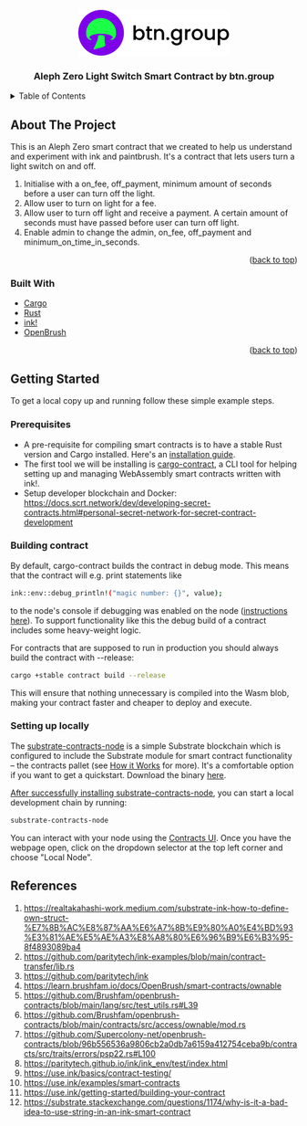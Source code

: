 <!-- PROJECT LOGO -->
<br />
<div align="center">
  <a href="https://github.com/btn-group">
    <img src="images/logo.png" alt="Logo" height="80">
  </a>

  <h3 align="center">Aleph Zero Light Switch Smart Contract by btn.group</h3>
</div>

<!-- TABLE OF CONTENTS -->
<details>
  <summary>Table of Contents</summary>
  <ol>
    <li>
      <a href="#about-the-project">About The Project</a>
      <ul>
        <li><a href="#built-with">Built With</a></li>
      </ul>
    </li>
    <li>
      <a href="#getting-started">Getting Started</a>
      <ul>
        <li><a href="#prerequisites">Prerequisites</a></li>
        <li><a href="#setting-up-locally">Setting up locally</a></li>
      </ul>
    </li>
  </ol>
</details>

<!-- ABOUT THE PROJECT -->
## About The Project

This is an Aleph Zero smart contract that we created to help us understand and experiment with ink and paintbrush. It's a contract that lets users turn a light switch on and off.

1. Initialise with a on_fee, off_payment, minimum amount of seconds before a user can turn off the light.
2. Allow user to turn on light for a fee.
3. Allow user to turn off light and receive a payment. A certain amount of seconds must have passed before user can turn off light.
4. Enable admin to change the admin, on_fee, off_payment and minimum_on_time_in_seconds.

<p align="right">(<a href="#top">back to top</a>)</p>

### Built With

* [Cargo](https://doc.rust-lang.org/cargo/)
* [Rust](https://www.rust-lang.org/)
* [ink!](https://use.ink/)
* [OpenBrush](https://openbrush.io/)

<p align="right">(<a href="#top">back to top</a>)</p>

<!-- GETTING STARTED -->
## Getting Started

To get a local copy up and running follow these simple example steps.

### Prerequisites

* A pre-requisite for compiling smart contracts is to have a stable Rust version and Cargo installed. Here's an [installation guide](https://doc.rust-lang.org/cargo/getting-started/installation.html).
* The first tool we will be installing is [cargo-contract](https://github.com/paritytech/cargo-contract), a CLI tool for helping setting up and managing WebAssembly smart contracts written with ink!.
* Setup developer blockchain and Docker: https://docs.scrt.network/dev/developing-secret-contracts.html#personal-secret-network-for-secret-contract-development

### Building contract

By default, cargo-contract builds the contract in debug mode. This means that the contract will e.g. print statements like

```sh
ink::env::debug_println!("magic number: {}", value);
```
to the node's console if debugging was enabled on the node ([instructions here](https://use.ink/faq#how-do-i-print-something-to-the-console-from-the-runtime)). To support functionality like this the debug build of a contract includes some heavy-weight logic.

For contracts that are supposed to run in production you should always build the contract with --release:
```sh
cargo +stable contract build --release
```
This will ensure that nothing unnecessary is compiled into the Wasm blob, making your contract faster and cheaper to deploy and execute.

### Setting up locally

The [substrate-contracts-node](https://github.com/paritytech/substrate-contracts-node) is a simple Substrate blockchain which is configured to include the Substrate module for smart contract functionality – the contracts pallet (see [How it Works](https://use.ink/how-it-works) for more). It's a comfortable option if you want to get a quickstart. Download the binary [here](https://github.com/paritytech/substrate-contracts-node/releases).

[After successfully installing substrate-contracts-node](https://use.ink/getting-started/setup#installing-the-substrate-smart-contracts-node), you can start a local development chain by running:

```sh
substrate-contracts-node
```

You can interact with your node using the [Contracts UI](https://contracts-ui.substrate.io/). Once you have the webpage open, click on the dropdown selector at the top left corner and choose "Local Node".

## References

1. https://realtakahashi-work.medium.com/substrate-ink-how-to-define-own-struct-%E7%8B%AC%E8%87%AA%E6%A7%8B%E9%80%A0%E4%BD%93%E3%81%AE%E5%AE%A3%E8%A8%80%E6%96%B9%E6%B3%95-8f4893089ba4
2. https://github.com/paritytech/ink-examples/blob/main/contract-transfer/lib.rs
3. https://github.com/paritytech/ink
4. https://learn.brushfam.io/docs/OpenBrush/smart-contracts/ownable
5. https://github.com/Brushfam/openbrush-contracts/blob/main/lang/src/test_utils.rs#L39
6. https://github.com/Brushfam/openbrush-contracts/blob/main/contracts/src/access/ownable/mod.rs
7. https://github.com/Supercolony-net/openbrush-contracts/blob/96b556536a9806cb2a0db7a6159a412754ceba9b/contracts/src/traits/errors/psp22.rs#L100
8. https://paritytech.github.io/ink/ink_env/test/index.html
9. https://use.ink/basics/contract-testing/
10. https://use.ink/examples/smart-contracts
11. https://use.ink/getting-started/building-your-contract
12. https://substrate.stackexchange.com/questions/1174/why-is-it-a-bad-idea-to-use-string-in-an-ink-smart-contract

